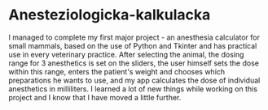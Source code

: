 # Anesteziologicka-kalkulacka
I managed to complete my first major project - an anesthesia calculator for small mammals, based on the use of Python and Tkinter and has practical use in every veterinary practice.
After selecting the animal, the dosing range for 3 anesthetics is set on the sliders, the user himself sets the dose within this range, enters the patient's weight and chooses which preparations he wants to use, and my app calculates the dose of individual anesthetics in milliliters.
I learned a lot of new things while working on this project and I know that I have moved a little further.
